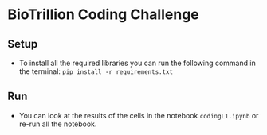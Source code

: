 # BioTrillion Coding Challenge

## Setup

- To install all the required libraries you can run the following command in the terminal: `pip install -r requirements.txt`

## Run

- You can look at the results of the cells in the notebook `codingL1.ipynb` or re-run all the notebook.
